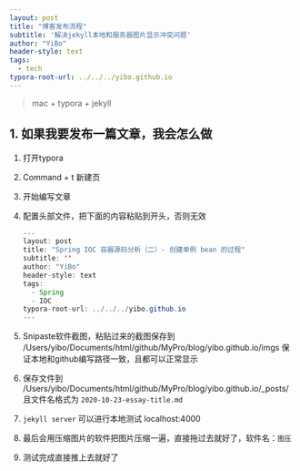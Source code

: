 ```yaml
---
layout: post
title: "博客发布流程"
subtitle: '解决jekyll本地和服务器图片显示冲突问题'
author: "YiBo"
header-style: text
tags:
  - tech
typora-root-url: ../../../yibo.github.io
---
```




> mac + typora + jekyll



## 1. 如果我要发布一篇文章，我会怎么做

1. 打开typora

2. Command + t 新建页

3. 开始编写文章

4. 配置头部文件，把下面的内容粘贴到开头，否则无效

   ```java
   ---
   layout: post
   title: "Spring IOC 容器源码分析（二）- 创建单例 bean 的过程"
   subtitle: ''
   author: "YiBo"
   header-style: text
   tags:
     - Spring
     - IOC
   typora-root-url: ../../../yibo.github.io
   ---	
   ```

5. Snipaste软件截图，粘贴过来的截图保存到 /Users/yibo/Documents/html/github/MyPro/blog/yibo.github.io/imgs 保证本地和github编写路径一致，且都可以正常显示

6. 保存文件到 /Users/yibo/Documents/html/github/MyPro/blog/yibo.github.io/_posts/ 且文件名格式为 `2020-10-23-essay-title.md`

7. `jekyll server` 可以进行本地测试 localhost:4000

8. 最后会用压缩图片的软件把图片压缩一遍，直接拖过去就好了，软件名：`图压`

9. 测试完成直接推上去就好了
